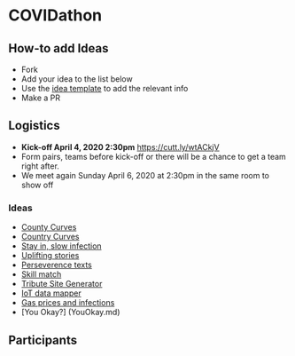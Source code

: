 # COVIDathon

## How-to add Ideas
- Fork
- Add your idea to the list below
- Use the [idea template](IdeaTemplate.md) to add the relevant info
- Make a PR
  
## Logistics

- **Kick-off April 4, 2020 2:30pm** https://cutt.ly/wtACkjV
- Form pairs, teams before kick-off or there will be a chance to get a team right after.
- We meet again Sunday April 6, 2020 at 2:30pm in the same room to show off



### Ideas
- [County Curves](CountyCurves.md)
- [Country Curves](CountryCurves.md)
- [Stay in, slow infection](StayInLivesSaved.md)
- [Uplifting stories](UpStories.md)
- [Perseverence texts](UpQuotes.md)
- [Skill match](SkillsMatch.md)
- [Tribute Site Generator](Tribute.md)
- [IoT data mapper](CreepyThermo.md)
- [Gas prices and infections](ThePumpAndTheVirus.md)
- [You Okay?] (YouOkay.md)

## Participants
